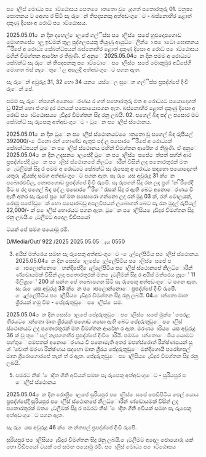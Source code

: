 ප ොලිස් මොධ්‍ය ප ොට්ඨොසය පෙත ෙොතතො වූ ෙැදගත් පතොරතුරු 01. මනුෂ්‍ය ඝොතනය ට අෙශ්‍ය ර සිටි සැ රුෙන් තිපදපනකු අත්අඩංගුෙට - බස්නොහිර ළොත් දකුණු දිසො අ රොධ්‍ ප ොට්ඨොසය.

2025.05.01 ෙන දින දහෙල් ොලපේ ගල්ිස්ස ප ොලිස් ෙසපේ හුළුදොපගොඩ මොගතපේ ොලු ඉඩමක් තුල පුද්ගලපයකු තියුණු ආයුධ්‍ෙලින් ො ප ොටො ඝොතනය ිරීපේ අ රොධ්‍ය සේබන්ධ්‍පයන් බස්නොහිර ළොත් දකුණු දිසො අ රොධ්‍ ප ොට්ඨොසය මගින් විමශ්‍තන ආරේභ ර තිබුණි. ඒ අනුෙ 2025.05.04 ෙන දින පමම අ රොධ්‍යට සේබන්ධ්‍ සැ රුෙන් තිපදපනකු ප ොට්ටොෙ ප ොලිස් ෙසපේ මොකුඹුර අධිපේගි මොගත බස් නැෙතුේ ල අසලදී අත්අඩංගුෙට පගන ඇත.

සැ රුෙන් අවුරුදු 31, 32 හො 34 යන ෙයස්ෙල සුෙන ගල්ිස්ස ප්‍රපද්ශ්‍පේ දිංචි රුෙන් පේ.

පමම සැ රුෙන්පගන් අනොෙරණය ර ගත් පතොරතුරු මත අ රොධ්‍යට පයොදොගත් ඩු 02ක් හො ජංගම දුර ථනයක් පසොයොපගන ඇත. බස්නොහිර ළොත් දකුණු දිසො අ රොධ්‍ ප ොට්ඨොසය ෙැඩිදුර විමශ්‍තන සිදු රනු ලබයි. 02. පගෙල් බිඳ පද් ල පසොර මට සේබන්ධ්‍ සැ රුපෙකු අත්අඩංගුෙට - ටුෙන ප ොලිස් ස්ථොනය.

2025.05.01 ෙන දින ටුෙන ප ොලිස් ස්ථොනයට ෙොතතො වූ පගෙල් බිඳ රුපියල් 392000/- ෙටිනො රන් භොණ්ඩ ඇතුළු පද් ල පසොර ේ ිරීපේ අ රොධ්‍යක් සේබන්ධ්‍පයන් ටුෙන ප ොලිස් ස්ථොනය මඟින් විමශ්‍තන ආරේභ ර තිබුණි. ඒ අනුෙ 2025.05.04 ෙන දින උදෑසන ොලපේදී ටුෙන ප ොලිස් ෙසපේ ෙත්පත් පහ්න් ආර ප්‍රපද්ශ්‍පේදී ටුෙන ප ොලිස් ස්ථොනපේ නිලධ්‍ොරීන් විසින් ලද පතොරතුරක් මත ෙැටලීමක් සිදු ර පමම අ රොධ්‍යට සේබන්ධ්‍ සැ රුපෙකු අ රොධ්‍ය සඳහො පයොදොගත් යතුරු ැදියක්ද සමග අත්අඩංගුෙට පගන ඇත. සැ රු ෙයස අවුරුදු 31 ක් ෙන පබොරළුවිල, නොපගොඩ ප්‍රපද්ශ්‍පේ දිංචි රුපෙි. සැ රුපගන් සිදු රන ලද ප්‍රශ්‍්න ිරීපේදී මීට ප රද පගෙල් බිඳ පද් ල පසොර ේ ිරීේ රැසක් සිදු ර ඇති බෙට අනොෙරණය වී ඇති අතර සැ රුපේ ප්‍ර ොශ්‍ මත පසොරො ගන්නො ලද රන් මුදු 03 ක්, රන් මොලයක්, රොඹු පජෝඩුෙක් හො පසොරබඩු අපලවිපයන් ලබොගත් බෙට සැ රන මුදල් රුපියල් 22,000/- ක් ප ොලිස් භොරයට පගන ඇත. ටුෙන ප ොලිසිය ෙැඩිදුර විමශ්‍තන සිදු රනු ලබයි. ෙැටලීමට අදොල වීඩිපයෝ

ටයක් පේ සමග පයොමු රමි.

D/Media/Out/ 922 /2025 2025.05.05 ැය 0550

03. අයිස් මත්රෙය සමඟ සැ රුපෙකු අත්අඩංගුෙට - ෙැල්ලේපිටිය ප ොලිස් ස්ථොනය. 2025.05.04 ෙන දින සෙස් ොලපේ ෙැල්ලේපිටිය ප ොලිස් ෙසපේ ප ොපලොන්නොෙ හන්දිපේදී ෙැල්ලේපිටිය ප ොලිස් ස්ථොනපේ නිලධ්‍ොරීන් ණ්ඩොයමක් විසින් ලද පතොරතුරක් මත ෙැටලීමක් සිදු ර අයිස් මත්රෙය ග්‍රෑේ 11 මිලිග්‍රෑේ 200 ක් සන්ත පේ තබොපගන සිටි සැ රුපෙකු අත්අඩංගුෙට පගන ඇත. සැ රු ෙයස අවුරුදු 33 ක් ෙන ප ොපලොන්නොෙ ප්‍රපද්ශ්‍පේ දිංචි රුපෙි. ෙැල්ලේපිටිය ප ොලිසිය ෙැඩිදුර විමශ්‍තන සිදු රනු ලබයි. 04. ොන්තො මෘත ශ්‍රීරයක් හමු වීම - පේදුරුතුඩුෙ ප ොලිස් ෙසම.

2025.05.04 ෙන දින සෙස් ොලපේ පේදුරුතුඩුෙ ප ොලිස් ෙසපේ මුක් ේ පෙරළ තීරයට ොන්තො මෘත ශ්‍රීරයක් පගොඩ ගසො ඇති බෙට පේදුරුතුඩුෙ ප ොලිස් ස්ථොනයට ලද පතොරතුරක් මත විමශ්‍තන ආරේභ ර ඇත. මරණ ොරිය ෙයස අවුරුදු 36 ක් වූ තුේ පල් නැපගනහිර ප්‍රපද්ශ්‍පේ දිංචි ොරියි. පමම ොන්තොෙ මිය යොමට පහ්තුෙ පමපතක් අනොෙරණය වී පනොමැති අතර මපහ්ස්රොත් රීක්ෂ්‍ණපයන් සු ශ්‍්චොත් මරණ රීක්ෂ්‍ණය සදහො මෘත ශ්‍රීරය පේදුරුතුඩුෙ මන්දිගොයි පරෝහපල් මෘත ශ්‍රීරොගොරපේ තැන් ත් ර ඇත. පේදුරුතුඩුෙ ප ොලිසිය ෙැඩිදුර විමශ්‍තන සිදු රනු ලබයි.

05. පමරට නිෂ්‍් ොදිත ගිනි අවියක් සමඟ සැ රුපෙකු අත්අඩංගුෙට - සුරියපුර ප ොලිස් ස්ථොනය

2025.05.04 ෙන දින රොත්‍රී ොලපේ සුරියපුර ප ොලිස් ෙසපේ පෙඩිපිටිය පෙල් යොය ප්‍රපද්ශ්‍පේදී සුරියපුර ප ොලිස් ස්ථොනපේ නිලධ්‍ොරීන් ණ්ඩොයමක් විසින් ලද පතොරතුරක් මත ෙැටලීමක් සිදු ර පමරට නිෂ්‍් ොදිත ගිනි අවියක් සමඟ සැ රුපෙකු අත්අඩංගුෙට පගන ඇත.

සැ රු ෙයස අවුරුදු 46 ක් ෙන න්තපල් ප්‍රපද්ශ්‍පේ දිංචි රුපෙි.

සුරියපුර ප ොලිසිය ෙැඩිදුර විමශ්‍තන සිදු රනු ලබයි. ෙැටලීමට අදොල ඡොයොරූ යක් හො වීඩිපයෝ ටයක් පේ සමඟ පයොමු රමි. ප ොලිස් මොධ්‍ය ප ොට්ඨොසය